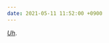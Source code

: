 ```yaml
---
date: 2021-05-11 11:52:00 +0900
---
```


[_Uh_](https://music.apple.com/us/album/testify/192816635?i=192816689).
